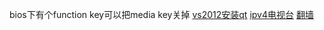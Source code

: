 bios下有个function key可以把media key关掉
[vs2012安装qt](http://blog.csdn.net/wangell/article/details/18380859)
[ipv4电视台](http://ivi.bupt.edu.cn/)
[翻墙](http://www.freefq.com/ext/)
